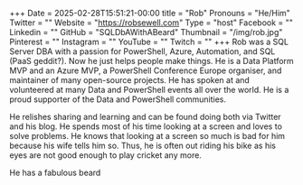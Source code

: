 +++
Date = 2025-02-28T15:51:21-00:00
title = "Rob"
Pronouns = "He/Him"
Twitter = ""
Website = "https://robsewell.com"
Type = "host"
Facebook = ""
Linkedin = ""
GitHub = "SQLDbAWithABeard"
Thumbnail = "/img/rob.jpg"
Pinterest = ""
Instagram = ""
YouTube = ""
Twitch = ""
+++
Rob was a SQL Server DBA with a passion for PowerShell, Azure, Automation, and SQL (PaaS geddit?). Now he just helps people make things. He is a Data Platform MVP and an Azure MVP, a PowerShell Conference Europe organiser, and maintainer of many open-source projects. He has spoken at and volunteered at many Data and PowerShell events all over the world. He is a proud supporter of the Data and PowerShell communities.

He relishes sharing and learning and can be found doing both via Twitter and his blog. He spends most of his time looking at a screen and loves to solve problems. He knows that looking at a screen so much is bad for him because his wife tells him so. Thus, he is often out riding his bike as his eyes are not good enough to play cricket any more.

He has a fabulous beard